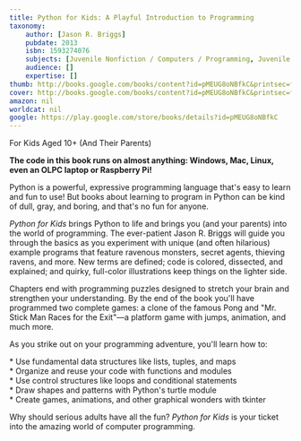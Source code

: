 ```yaml
---
title: Python for Kids: A Playful Introduction to Programming
taxonomy:
	author: [Jason R. Briggs]
	pubdate: 2013
	isbn: 1593274076
	subjects: [Juvenile Nonfiction / Computers / Programming, Juvenile Nonfiction / General]
	audience: []
	expertise: []
thumb: http://books.google.com/books/content?id=pMEUG8oNBfkC&printsec=frontcover&img=1&zoom=2&edge=curl&imgtk=AFLRE71BhM7_mdnxF0f_AiwNfu5CZ86wZeeErtcU7IHXNlyDD9f2ieUgDoRKYMv2WPWMa61F-S8YE7bM9m_7ELBCvXkcZTy07Xi6_B4KnD12xXAll_BAfydwGuQ3mScEB7IoXiKHI3MI&source=gbs_api
cover: http://books.google.com/books/content?id=pMEUG8oNBfkC&printsec=frontcover&img=1&zoom=6&edge=curl&imgtk=AFLRE71l4XpVm01KUnXvh_zVg4C9-Q-0gx9JkxhIfsLYGGbykPoffnMn5q12EwPfF6jgAHDeke1xdcJSPQbnv957SbG5bV7C9Kib0D-yyZH_poQeoeCcOKem-exZELcNP73qAZc71Czi&source=gbs_api
amazon: nil
worldcat: nil
google: https://play.google.com/store/books/details?id=pMEUG8oNBfkC
---
```

<p>For Kids Aged 10+ (And Their Parents)<br></p> <p><b>The code in this book runs on almost anything: Windows, Mac, Linux, even an OLPC laptop or Raspberry Pi!</b></p> <p>Python is a powerful, expressive programming language that's easy to learn and fun to use! But books about learning to program in Python can be kind of dull, gray, and boring, and that's no fun for anyone.</p> <p><i>Python for Kids</i> brings Python to life and brings you (and your parents) into the world of programming. The ever-patient Jason R. Briggs will guide you through the basics as you experiment with unique (and often hilarious) example programs that feature ravenous monsters, secret agents, thieving ravens, and more. New terms are defined; code is colored, dissected, and explained; and quirky, full-color illustrations keep things on the lighter side.</p> <p>Chapters end with programming puzzles designed to stretch your brain and strengthen your understanding. By the end of the book you'll have programmed two complete games: a clone of the famous Pong and &quot;Mr. Stick Man Races for the Exit&quot;—a platform game with jumps, animation, and much more.</p> <p>As you strike out on your programming adventure, you'll learn how to:</p><p>* Use fundamental data structures like lists, tuples, and maps <br>* Organize and reuse your code with functions and modules <br>* Use control structures like loops and conditional statements <br>* Draw shapes and patterns with Python's turtle module <br>* Create games, animations, and other graphical wonders with tkinter  </p><p>Why should serious adults have all the fun? <i>Python for Kids</i> is your ticket into the amazing world of computer programming.</p>